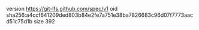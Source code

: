 version https://git-lfs.github.com/spec/v1
oid sha256:a4ccf641209ded803b84e2fe7a751e38ba7826683c96d07f7773aacd51c75d1b
size 392
